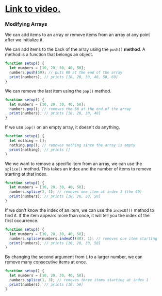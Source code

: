 # [Link to video.](https://www.youtube.com/watch?v=2Qi33BmvA80&list=PLVD25niNi0Bmz_QDPAm_KPNxGRWDfVZnO)

### Modifying Arrays

We can add items to an array or remove items from an array at any point after we initialize it. 

We can add items to the back of the array using the `push()` **method**. A method is a function that belongs an object.

```js
function setup() {
  let numbers = [10, 20, 30, 40, 50]; 
  numbers.push(60); // puts 60 at the end of the array
  print(numbers); // prints [10, 20, 30, 40, 50, 60]
}
```

We can remove the last item using the `pop()` method.

```js
function setup() {
  let numbers = [10, 20, 30, 40, 50]; 
  numbers.pop(); // removes the 50 at the end of the array
  print(numbers); // prints [10, 20, 30, 40]
}
```

If we use `pop()` on an empty array, it doesn't do anything.

```js
function setup() {
  let nothing = []; 
  nothing.pop(); // removes nothing since the array is empty
  print(nothing); // prints []
}
```

We we want to remove a specific item from an array, we can use the `splice()` method. This takes an index and the number of items to remove starting at that index.

```js
function setup() {
  let numbers = [10, 20, 30, 40, 50]; 
  numbers.splice(3, 1); // removes one item at index 3 (the 40)
  print(numbers); // prints [10, 20, 30, 50]
}
```

If we don't know the index of an item, we can use the `indexOf()` method to find it. If the item appears more than once, it will tell you the index of the first occurrence.

```js
function setup() {
  let numbers = [10, 20, 30, 40, 50]; 
  numbers.splice(numbers.indexOf(40), 1); // removes one item starting at the index where 40 is
  print(numbers); // prints [10, 20, 30, 50]
}
```

By changing the second argument from `1` to a larger number, we can remove many consecutive items at once.

```js
function setup() {
  let numbers = [10, 20, 30, 40, 50]; 
  numbers.splice(1, 3); // removes three items starting at index 1
  print(numbers); // prints [10, 50]
}
```
